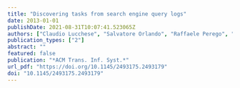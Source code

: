 ```yaml
---
title: "Discovering tasks from search engine query logs"
date: 2013-01-01
publishDate: 2021-08-31T10:07:41.523065Z
authors: ["Claudio Lucchese", "Salvatore Orlando", "Raffaele Perego", "Fabrizio Silvestri", "Gabriele Tolomei"]
publication_types: ["2"]
abstract: ""
featured: false
publication: "*ACM Trans. Inf. Syst.*"
url_pdf: "https://doi.org/10.1145/2493175.2493179"
doi: "10.1145/2493175.2493179"
---
```


